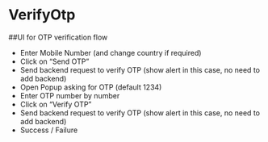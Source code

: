 # VerifyOtp
##UI for OTP verification flow
* Enter Mobile Number (and change country if required)
* Click on “Send OTP”
* Send backend request to verify OTP (show alert in this case, no need to add backend)
* Open Popup asking for OTP (default 1234)
* Enter OTP number by number
* Click on “Verify OTP”
* Send backend request to verify OTP (show alert in this case, no need to add backend)
* Success / Failure

